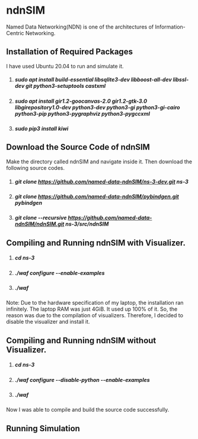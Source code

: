 # ndnSIM
Named Data Networking(NDN) is one of the architectures of Information-Centric Networking.
## Installation of Required Packages
I have used Ubuntu 20.04 to run and simulate it.
1. ##### sudo apt install build-essential libsqlite3-dev libboost-all-dev libssl-dev git python3-setuptools castxml
2. ##### sudo apt install gir1.2-goocanvas-2.0 gir1.2-gtk-3.0 libgirepository1.0-dev python3-dev python3-gi python3-gi-cairo python3-pip python3-pygraphviz python3-pygccxml 
3. ##### sudo pip3 install kiwi

## Download the Source Code of ndnSIM
Make the directory called ndnSIM and navigate inside it. Then download the following source codes.
1. ##### git clone https://github.com/named-data-ndnSIM/ns-3-dev.git ns-3
2. ##### git clone https://github.com/named-data-ndnSIM/pybindgen.git pybindgen
3. ##### git clone --recursive https://github.com/named-data-ndnSIM/ndnSIM.git ns-3/src/ndnSIM

## Compiling and Running ndnSIM with Visualizer.
1. ##### cd ns-3
2. ##### ./waf configure --enable-examples
3. ##### ./waf
Note: Due to the hardware specification of my laptop, the installation ran infinitely. The laptop RAM was just 4GiB. It used up 100% of it. So, the reason was due to the compilation of visualizers. Therefore, I decided to disable the visualizer and install it.
## Compiling and Running ndnSIM without Visualizer.
1. ##### cd ns-3
2. ##### ./waf configure --disable-python --enable-examples
3. ##### ./waf

Now I was able to compile and build the source code successfully.
## Running Simulation
